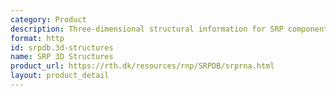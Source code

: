 ```yaml
---
category: Product
description: Three-dimensional structural information for SRP components
format: http
id: srpdb.3d-structures
name: SRP 3D Structures
product_url: https://rth.dk/resources/rnp/SRPDB/srprna.html
layout: product_detail
---
```

